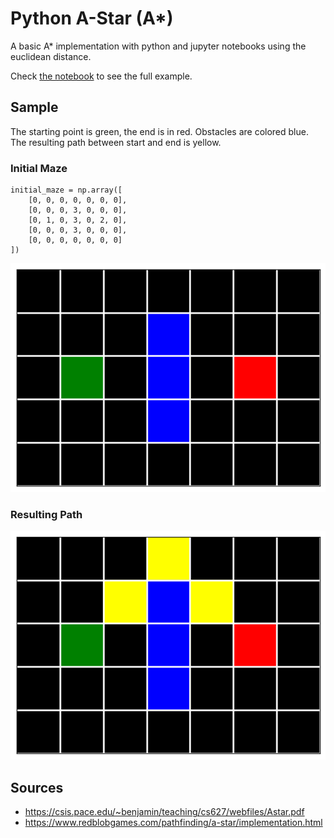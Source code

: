 # Python A-Star (A*) 
A basic A* implementation with python and jupyter notebooks using the euclidean distance.

Check [the notebook](/notebook.ipynb) to see the full example.

## Sample
The starting point is green, the end is in red. Obstacles are colored blue. The resulting path between start and end is yellow.

### Initial Maze
```
initial_maze = np.array([
    [0, 0, 0, 0, 0, 0, 0],
    [0, 0, 0, 3, 0, 0, 0],
    [0, 1, 0, 3, 0, 2, 0],
    [0, 0, 0, 3, 0, 0, 0],
    [0, 0, 0, 0, 0, 0, 0]
])
```

![input](doc/input.png "Input")

### Resulting Path
![output](doc/output.png "Output")

## Sources
* https://csis.pace.edu/~benjamin/teaching/cs627/webfiles/Astar.pdf
* https://www.redblobgames.com/pathfinding/a-star/implementation.html